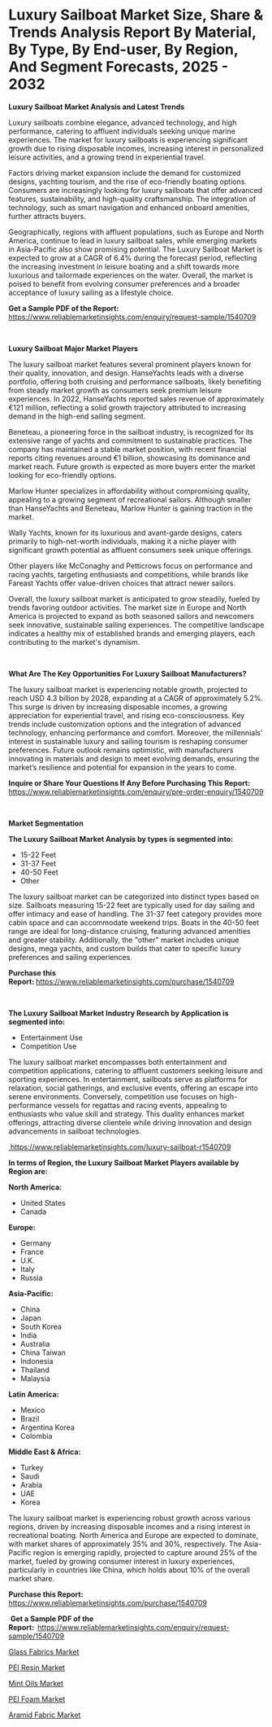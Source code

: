 <p><h1>Luxury Sailboat Market Size, Share & Trends Analysis Report By Material, By Type, By End-user, By Region, And Segment Forecasts, 2025 - 2032</h1></p><p><strong>Luxury Sailboat Market Analysis and Latest Trends</strong></p>
<p><p>Luxury sailboats combine elegance, advanced technology, and high performance, catering to affluent individuals seeking unique marine experiences. The market for luxury sailboats is experiencing significant growth due to rising disposable incomes, increasing interest in personalized leisure activities, and a growing trend in experiential travel.</p><p>Factors driving market expansion include the demand for customized designs, yachting tourism, and the rise of eco-friendly boating options. Consumers are increasingly looking for luxury sailboats that offer advanced features, sustainability, and high-quality craftsmanship. The integration of technology, such as smart navigation and enhanced onboard amenities, further attracts buyers.</p><p>Geographically, regions with affluent populations, such as Europe and North America, continue to lead in luxury sailboat sales, while emerging markets in Asia-Pacific also show promising potential. The Luxury Sailboat Market is expected to grow at a CAGR of 6.4% during the forecast period, reflecting the increasing investment in leisure boating and a shift towards more luxurious and tailormade experiences on the water. Overall, the market is poised to benefit from evolving consumer preferences and a broader acceptance of luxury sailing as a lifestyle choice.</p></p>
<p><strong>Get a Sample PDF of the Report:&nbsp;</strong> <a href="https://www.reliablemarketinsights.com/enquiry/request-sample/1540709?utm_campaign=2010&utm_medium=2&utm_source=Github&utm_content=ia&utm_term=30012025&utm_id=luxury-sailboat">https://www.reliablemarketinsights.com/enquiry/request-sample/1540709</a></p>
<p>&nbsp;</p>
<p><strong>Luxury Sailboat Major Market Players</strong></p>
<p><p>The luxury sailboat market features several prominent players known for their quality, innovation, and design. HanseYachts leads with a diverse portfolio, offering both cruising and performance sailboats, likely benefiting from steady market growth as consumers seek premium leisure experiences. In 2022, HanseYachts reported sales revenue of approximately €121 million, reflecting a solid growth trajectory attributed to increasing demand in the high-end sailing segment.</p><p>Beneteau, a pioneering force in the sailboat industry, is recognized for its extensive range of yachts and commitment to sustainable practices. The company has maintained a stable market position, with recent financial reports citing revenues around €1 billion, showcasing its dominance and market reach. Future growth is expected as more buyers enter the market looking for eco-friendly options.</p><p>Marlow Hunter specializes in affordability without compromising quality, appealing to a growing segment of recreational sailors. Although smaller than HanseYachts and Beneteau, Marlow Hunter is gaining traction in the market. </p><p>Wally Yachts, known for its luxurious and avant-garde designs, caters primarily to high-net-worth individuals, making it a niche player with significant growth potential as affluent consumers seek unique offerings.</p><p>Other players like McConaghy and Petticrows focus on performance and racing yachts, targeting enthusiasts and competitions, while brands like Fareast Yachts offer value-driven choices that attract newer sailors.</p><p>Overall, the luxury sailboat market is anticipated to grow steadily, fueled by trends favoring outdoor activities. The market size in Europe and North America is projected to expand as both seasoned sailors and newcomers seek innovative, sustainable sailing experiences. The competitive landscape indicates a healthy mix of established brands and emerging players, each contributing to the market's dynamism.</p></p>
<p>&nbsp;</p>
<p><strong>What Are The Key Opportunities For Luxury Sailboat Manufacturers?</strong></p>
<p><p>The luxury sailboat market is experiencing notable growth, projected to reach USD 4.3 billion by 2028, expanding at a CAGR of approximately 5.2%. This surge is driven by increasing disposable incomes, a growing appreciation for experiential travel, and rising eco-consciousness. Key trends include customization options and the integration of advanced technology, enhancing performance and comfort. Moreover, the millennials’ interest in sustainable luxury and sailing tourism is reshaping consumer preferences. Future outlook remains optimistic, with manufacturers innovating in materials and design to meet evolving demands, ensuring the market’s resilience and potential for expansion in the years to come.</p></p>
<p><strong>Inquire or Share Your Questions If Any Before Purchasing This Report:</strong> <a href="https://www.reliablemarketinsights.com/enquiry/pre-order-enquiry/1540709?utm_campaign=2010&utm_medium=2&utm_source=Github&utm_content=ia&utm_term=30012025&utm_id=luxury-sailboat">https://www.reliablemarketinsights.com/enquiry/pre-order-enquiry/1540709</a></p>
<p>&nbsp;</p>
<p><strong>Market Segmentation</strong></p>
<p><strong>The Luxury Sailboat Market Analysis by types is segmented into:</strong></p>
<p><ul><li>15-22 Feet</li><li>31-37 Feet</li><li>40-50 Feet</li><li>Other</li></ul></p>
<p><p>The luxury sailboat market can be categorized into distinct types based on size. Sailboats measuring 15-22 feet are typically used for day sailing and offer intimacy and ease of handling. The 31-37 feet category provides more cabin space and can accommodate weekend trips. Boats in the 40-50 feet range are ideal for long-distance cruising, featuring advanced amenities and greater stability. Additionally, the "other" market includes unique designs, mega yachts, and custom builds that cater to specific luxury preferences and sailing experiences.</p></p>
<p><strong>Purchase this Report:&nbsp;</strong><a href="https://www.reliablemarketinsights.com/purchase/1540709?utm_campaign=2010&utm_medium=2&utm_source=Github&utm_content=ia&utm_term=30012025&utm_id=luxury-sailboat">https://www.reliablemarketinsights.com/purchase/1540709</a></p>
<p>&nbsp;</p>
<p><strong>The Luxury Sailboat Market Industry Research by Application is segmented into:</strong></p>
<p><ul><li>Entertainment Use</li><li>Competition Use</li></ul></p>
<p><p>The luxury sailboat market encompasses both entertainment and competition applications, catering to affluent customers seeking leisure and sporting experiences. In entertainment, sailboats serve as platforms for relaxation, social gatherings, and exclusive events, offering an escape into serene environments. Conversely, competition use focuses on high-performance vessels for regattas and racing events, appealing to enthusiasts who value skill and strategy. This duality enhances market offerings, attracting diverse clientele while driving innovation and design advancements in sailboat technologies.</p></p>
<p><a href="https://www.reliablemarketinsights.com/luxury-sailboat-r1540709?utm_campaign=2010&utm_medium=2&utm_source=Github&utm_content=ia&utm_term=30012025&utm_id=luxury-sailboat">&nbsp;https://www.reliablemarketinsights.com/luxury-sailboat-r1540709</a></p>
<p><strong>In terms of Region, the Luxury Sailboat Market Players available by Region are:</strong></p>
<p>
    <p> <strong> North America: </strong>
        <ul>
            <li>United States</li>
            <li>Canada</li>
        </ul>
        </p> 
    <p> <strong> Europe: </strong>
        <ul>
            <li>Germany</li>
            <li>France</li>
            <li>U.K.</li>
            <li>Italy</li>
            <li>Russia</li>
        </ul>
        </p> 
    <p> <strong> Asia-Pacific: </strong>
        <ul>
            <li>China</li>
            <li>Japan</li>
            <li>South Korea</li>
            <li>India</li>
            <li>Australia</li>
            <li>China Taiwan</li>
            <li>Indonesia</li>
            <li>Thailand</li>
            <li>Malaysia</li>
        </ul>
        </p> 
    <p> <strong> Latin America: </strong>
        <ul>
            <li>Mexico</li>
            <li>Brazil</li>
            <li>Argentina Korea</li>
            <li>Colombia</li>
        </ul>
        </p> 
    <p> <strong> Middle East & Africa: </strong>
        <ul>
            <li>Turkey</li>
            <li>Saudi</li>
            <li>Arabia</li>
            <li>UAE</li>
            <li>Korea</li>
        </ul>
    </p>
    </p>
<p><p>The luxury sailboat market is experiencing robust growth across various regions, driven by increasing disposable incomes and a rising interest in recreational boating. North America and Europe are expected to dominate, with market shares of approximately 35% and 30%, respectively. The Asia-Pacific region is emerging rapidly, projected to capture around 25% of the market, fueled by growing consumer interest in luxury experiences, particularly in countries like China, which holds about 10% of the overall market share.</p></p>
<p><strong>Purchase this Report: </strong><a href="https://www.reliablemarketinsights.com/purchase/1540709?utm_campaign=2010&utm_medium=2&utm_source=Github&utm_content=ia&utm_term=30012025&utm_id=luxury-sailboat">https://www.reliablemarketinsights.com/purchase/1540709</a></p>
<p>&nbsp;<strong>Get a Sample PDF of the Report:&nbsp;&nbsp;</strong><a href="https://www.reliablemarketinsights.com/enquiry/request-sample/1540709?utm_campaign=2010&utm_medium=2&utm_source=Github&utm_content=ia&utm_term=30012025&utm_id=luxury-sailboat">https://www.reliablemarketinsights.com/enquiry/request-sample/1540709</a></p>
<p><strong></strong></p>
<p><p><a href="https://github.com/tashipmhuiri/Market-Research-Report-List-1/blob/main/glass-fabrics-market.md?utm_campaign=2010&utm_medium=2&utm_source=Github&utm_content=ia&utm_term=30012025&utm_id=luxury-sailboat">Glass Fabrics Market</a></p><p><a href="https://github.com/namvartiffer/Market-Research-Report-List-1/blob/main/pei-resin-market.md?utm_campaign=2010&utm_medium=2&utm_source=Github&utm_content=ia&utm_term=30012025&utm_id=luxury-sailboat">PEI Resin Market</a></p><p><a href="https://github.com/akrachveslov/Market-Research-Report-List-1/blob/main/mint-oils-market.md?utm_campaign=2010&utm_medium=2&utm_source=Github&utm_content=ia&utm_term=30012025&utm_id=luxury-sailboat">Mint Oils Market</a></p><p><a href="https://github.com/lynlynyusay/Market-Research-Report-List-1/blob/main/pei-foam-market.md?utm_campaign=2010&utm_medium=2&utm_source=Github&utm_content=ia&utm_term=30012025&utm_id=luxury-sailboat">PEI Foam Market</a></p><p><a href="https://github.com/balapopepi/Market-Research-Report-List-1/blob/main/aramid-fabric-market.md?utm_campaign=2010&utm_medium=2&utm_source=Github&utm_content=ia&utm_term=30012025&utm_id=luxury-sailboat">Aramid Fabric Market</a></p></p>